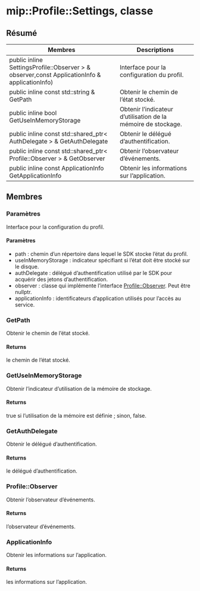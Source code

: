 # <a name="class-mipprofilesettings"></a>mip::Profile::Settings, classe 
## <a name="summary"></a>Résumé
 Membres                        | Descriptions                                
--------------------------------|---------------------------------------------
public inline  SettingsProfile::Observer > & observer,const ApplicationInfo & applicationInfo) | Interface pour la configuration du profil.
public inline const std::string & GetPath | Obtenir le chemin de l’état stocké.
public inline bool GetUseInMemoryStorage | Obtenir l’indicateur d’utilisation de la mémoire de stockage.
public inline const std::shared_ptr< AuthDelegate > & GetAuthDelegate | Obtenir le délégué d’authentification.
public inline const std::shared_ptr< Profile::Observer > & GetObserver | Obtenir l’observateur d’événements.
public inline const ApplicationInfo GetApplicationInfo | Obtenir les informations sur l’application.
## <a name="members"></a>Membres
### <a name="settings"></a>Paramètres
Interface pour la configuration du profil.
#### <a name="parameters"></a>Paramètres
* path : chemin d’un répertoire dans lequel le SDK stocke l’état du profil. 
* useInMemoryStorage : indicateur spécifiant si l’état doit être stocké sur le disque. 
* authDelegate : délégué d’authentification utilisé par le SDK pour acquérir des jetons d’authentification. 
* observer : classe qui implémente l’interface [Profile::Observer](#classmip_1_1_profile_1_1_observer). Peut être nullptr. 
* applicationInfo : identificateurs d’application utilisés pour l’accès au service.
### <a name="getpath"></a>GetPath
Obtenir le chemin de l’état stocké.
#### <a name="returns"></a>Returns
le chemin de l’état stocké.
### <a name="getuseinmemorystorage"></a>GetUseInMemoryStorage
Obtenir l’indicateur d’utilisation de la mémoire de stockage.
#### <a name="returns"></a>Returns
true si l’utilisation de la mémoire est définie ; sinon, false.
### <a name="getauthdelegate"></a>GetAuthDelegate
Obtenir le délégué d’authentification.
#### <a name="returns"></a>Returns
le délégué d’authentification.
### <a name="profileobserver"></a>Profile::Observer
Obtenir l’observateur d’événements.
#### <a name="returns"></a>Returns
l’observateur d’événements.
### <a name="applicationinfo"></a>ApplicationInfo
Obtenir les informations sur l’application.
#### <a name="returns"></a>Returns
les informations sur l’application.